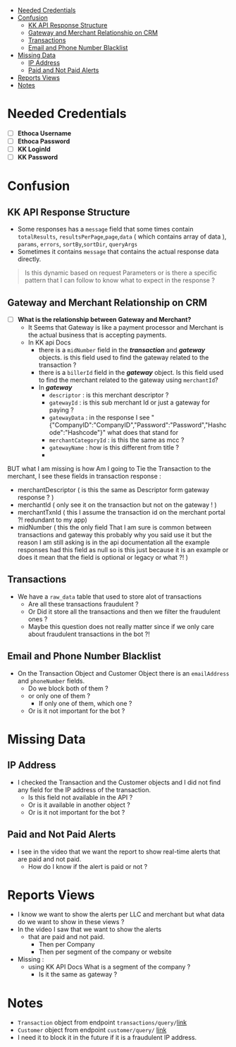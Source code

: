 - [Needed Credentials](#needed-credentials)
- [Confusion](#confusion)
  - [KK API Response Structure](#kk-api-response-structure)
  - [Gateway and Merchant Relationship on CRM](#gateway-and-merchant-relationship-on-crm)
  - [Transactions](#transactions)
  - [Email and Phone Number Blacklist](#email-and-phone-number-blacklist)
- [Missing Data](#missing-data)
  - [IP Address](#ip-address)
  - [Paid and Not Paid Alerts](#paid-and-not-paid-alerts)
- [Reports Views](#reports-views)
- [Notes](#notes)

# Needed Credentials
- [ ] **Ethoca Username**
- [ ] **Ethoca Password**
- [ ] **KK LoginId**
- [ ] **KK Password**

# Confusion 
## KK API Response Structure
- Some responses has a `message` field that some times contain `totalResults`, `resultsPerPage`,`page`,`data` ( which contains array of data ), `params`, `errors`, `sortBy`,`sortDir`, `queryArgs` 
- Sometimes it contains `message` that contains the actual response data directly.
> Is this dynamic based on request Parameters  or is there a specific pattern that I can follow to know what to expect in the response ?

## Gateway and Merchant Relationship on CRM 
- [ ] **What is the relationship between Gateway and Merchant?**
  - It Seems that Gateway is like a payment processor and Merchant is the actual business that is accepting payments.
  - In KK api Docs 
    - there is a `midNumber` field in the ***transaction*** and ***gateway*** objects. is this field used to find the gateway related to the transaction ?
    - there is a `billerId` field in the ***gateway*** object. Is this field used to find the merchant related to the gateway using `merchantId`? 
    - In ***gateway*** 
      - `descriptor` : is this merchant descriptor ?
      - `gatewayId` : is this sub merchant Id or just a gateway for paying ?
      - `gatewayData` : in the response I see  "{\"CompanyID\":\"CompanyID\",\"Password\":\"Password\",\"Hashcode\":\"Hashcode\"}" what does that stand for 
      - `merchantCategoryId` : is this the same as mcc ?
      - `gatewayName` : how is this different from title ?
      - 
BUT what I am missing is how Am I going to Tie the Transaction to the merchant, I see these fields in transaction response :
- merchantDescriptor ( is this the same as Descriptor form gateway response ? )
- merchantId ( only see it on the transaction but not on the gateway ! )
- merchantTxnId ( this I assume the transaction id on the merchant portal ?! redundant to my app)
- midNumber ( this the only field That I am sure is common between transactions and gateway this probably why you said use it but the reason I am still asking is in the api documentation all the example responses had this field as null so is this just because it is an example or does it mean that the field is optional or legacy or what ?! )

## Transactions 
- We have a `raw_data` table that used to store alot of transactions 
  - Are all these transactions fraudulent ?
  - Or Did it store all the transactions and then we filter the fraudulent ones ?
  - Maybe this question does not really matter since if we only care about fraudulent transactions in the bot ?!
## Email and Phone Number Blacklist
- On the Transaction Object and Customer Object there is an `emailAddress` and `phoneNumber` fields. 
  - Do we block both of them ? 
  - or only one of them ?
    - If only one of them, which one ?
  - Or is it not important for the bot ?

# Missing Data 
## IP Address
- I checked the Transaction and the Customer objects and I did not find any field for the IP address of the transaction. 
  - Is this field not available in the API ?
  - Or is it available in another object ?
  - Or is it not important for the bot ?
## Paid and Not Paid Alerts 
- I see in the video that we want the report to show real-time alerts that are paid and not paid. 
  - How do I know if the alert is paid or not ?
# Reports Views 
- I know we want to show the alerts per LLC and merchant but what data do we want to show in these views ? 
- In the video I saw that we want to show the alerts 
  - that are paid and not paid. 
    - Then per Company
    - Then per segment of the company or website 
- Missing : 
  - using KK API Docs What is a segment of the company ?
    - Is it the same as gateway ?
  
# Notes
  - `Transaction` object from endpoint `transactions/query/`[link](https://apidocs.konnektive.com/#e9a7caf1-825c-485a-b7c4-b3cae30384f3)
  - `Customer` object from endpoint `customer/query/` [link](https://apidocs.konnektive.com/#dd99c63c-2a6d-4fe0-9657-acfe49d90ac9)
  - I need it to block it in the future if it is a fraudulent IP address.
  





